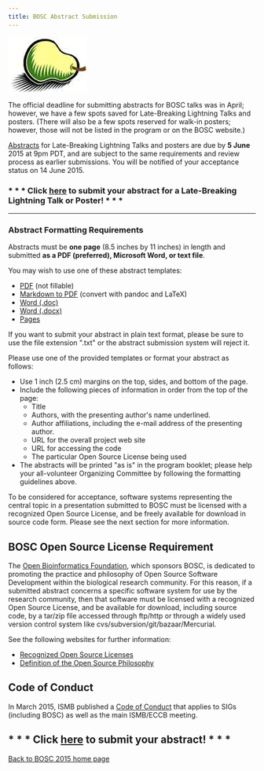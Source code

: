 ```yaml
---
title: BOSC Abstract Submission
---
```


![BOSC logo|link=BOSC\_2015](Pear.png "BOSC logo|link=BOSC_2015")

The official deadline for submitting abstracts for BOSC talks was in
April; however, we have a few spots saved for Late-Breaking Lightning
Talks and posters. (There will also be a few spots reserved for walk-in
posters; however, those will not be listed in the program or on the BOSC
website.)

[Abstracts](http://events.open-bio.org/BOSC2015/openconf.php) for
Late-Breaking Lightning Talks and posters are due by **5 June** 2015 at
9pm PDT, and are subject to the same requirements and review process as
earlier submissions. You will be notified of your acceptance status on
14 June 2015.

### \* \* \* Click [here](http://events.open-bio.org/BOSC2015/openconf.php) to submit your abstract for a Late-Breaking Lightning Talk or Poster! \* \* \*

------------------------------------------------------------------------

### Abstract Formatting Requirements

Abstracts must be **one page** (8.5 inches by 11 inches) in length and
submitted **as a PDF (preferred), Microsoft Word, or text file**.

You may wish to use one of these abstract templates:

-   [PDF](http://www.open-bio.org/wiki/File:BOSC2015-abstract-template.pdf)
    (not fillable)
-   [Markdown to
    PDF](https://s3.amazonaws.com/chapmanb/openbio/bosc_template_pandoc.tar.gz)
    (convert with pandoc and LaTeX)
-   [Word (.doc)](http://www.open-bio.org/bosc2015/bosc2015-abstract-example.doc)
-   [Word (.docx)](http://www.open-bio.org/bosc2015/bosc2015-abstract-example.docx)
-   [Pages](http://www.open-bio.org/bosc2015/bosc2015-abstract-example.pages)

If you want to submit your abstract in plain text format, please be sure
to use the file extension ".txt" or the abstract submission system will
reject it.

Please use one of the provided templates or format your abstract as
follows:

-   Use 1 inch (2.5 cm) margins on the top, sides, and bottom of
    the page.
-   Include the following pieces of information in order from the top of
    the page:
    -   Title
    -   Authors, with the presenting author's name underlined.
    -   Author affiliations, including the e-mail address of the
        presenting author.
    -   URL for the overall project web site
    -   URL for accessing the code
    -   The particular Open Source License being used
-   The abstracts will be printed "as is" in the program booklet; please
    help your all-volunteer Organizing Committee by following the
    formatting guidelines above.

To be considered for acceptance, software systems representing the
central topic in a presentation submitted to BOSC must be licensed with
a recognized Open Source License, and be freely available for download
in source code form. Please see the next section for more information.

BOSC Open Source License Requirement
------------------------------------

The [Open Bioinformatics Foundation](OBF "wikilink"), which sponsors
BOSC, is dedicated to promoting the practice and philosophy of Open
Source Software Development within the biological research community.
For this reason, if a submitted abstract concerns a specific software
system for use by the research community, then that software must be
licensed with a recognized Open Source License, and be available for
download, including source code, by a tar/zip file accessed through
ftp/http or through a widely used version control system like
cvs/subversion/git/bazaar/Mercurial.

See the following websites for further information:

-   [Recognized Open Source
    Licenses](http://www.opensource.org/licenses/)
-   [Definition of the Open Source
    Philosophy](http://www.opensource.org/docs/definition.php)

Code of Conduct
---------------

In March 2015, ISMB published a [Code of
Conduct](http://www.iscb.org/ismbeccb2015-general-info/ismbeccb2015-coc)
that applies to SIGs (including BOSC) as well as the main ISMB/ECCB
meeting.

\* \* \* Click [here](http://events.open-bio.org/BOSC2015/openconf.php) to submit your abstract! \* \* \*
---------------------------------------------------------------------------------------------------------

[Back to BOSC 2015 home page](BOSC_2015 "wikilink")
